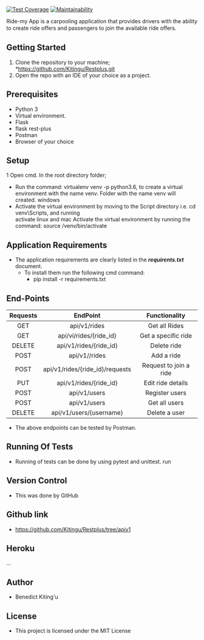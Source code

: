 [![Test Coverage](https://api.codeclimate.com/v1/badges/decc4fdf78c5ca700f8c/test_coverage)](https://codeclimate.com/github/Kitingu/restplus/test_coverage)
[![Maintainability](https://api.codeclimate.com/v1/badges/decc4fdf78c5ca700f8c/maintainability)](https://codeclimate.com/github/Kitingu/restplus/maintainability)

 Ride-my App is a carpooling application that provides drivers with the ability to create ride oﬀers and passengers to join the available ride oﬀers.
## Getting Started
1. Clone the repository to your machine;
    *https://github.com/Kitingu/Restplus.git
2. Open the repo with an IDE of your choice as a project.
## Prerequisites
* Python 3
* Virtual environment.
* Flask
* flask rest-plus
* Postman
* Browser of your choice
## Setup
1 Open cmd. In the root directory folder;
* Run the command: virtualenv venv -p python3.6,  to create a virtual <br/>
 environment with the name venv. Folder with the name venv will <br>
 created.
 windows
* Activate the virtual environment by moving to the Script directory i.e. cd venv\Scripts, and running <br>
activate
linux and mac
Activate the virtual environment by running the command: source /venv/bin/activate
## Application Requirements
* The application requirements are clearly listed in the ***requirents.txt*** document.
   * To install them run the following cmd command:
     * pip install -r requirements.txt
## End-Points
|Requests     |   EndPoint                          | Functionality
|:-----------:|:-----------------------------------:|:--------------:
   GET        |  api/v1/rides                       | Get all Rides
   GET        |  api/vi/rides/{ride_id}             | Get a specific ride
   DELETE     |  api/v1/rides/{ride_id}             | Delete ride
   POST       |  api/v1//rides                      | Add a ride
   POST       |  api/v1/rides/{ride_id}/requests    | Request to join a ride
   PUT        |  api/v1/rides/{ride_id}             | Edit ride details
   POST       |  api/v1/users                       | Register users
   POST       |  api/v1/users                       | Get all users
   DELETE     |  api/v1/users/{username}            | Delete a user
* The above endpoints can be tested by Postman.

## Running Of Tests
* Running of tests can be done by using pytest and unittest.
    run


## Version Control
* This was done by GitHub

## Github link
* https://github.com/Kitingu/Restplus/tree/apiv1

## Heroku
...

## Author
* Benedict Kiting'u

## License
* This project is licensed under the MIT License



